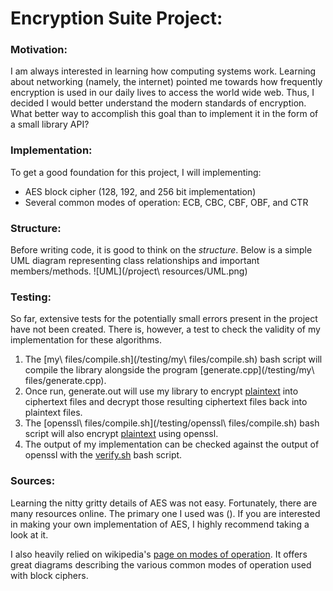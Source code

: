 # Encryption Suite Project:
### Motivation:
I am always interested in learning how computing systems work. 
Learning about networking (namely, the internet) pointed me towards how frequently encryption is used in our daily lives to access the world wide web.
Thus, I decided I would better understand the modern standards of encryption.
What better way to accomplish this goal than to implement it in the form of a small library API?

### Implementation:
To get a good foundation for this project, I will implementing:
* AES block cipher (128, 192, and 256 bit implementation)
* Several common modes of operation: ECB, CBC, CBF, OBF, and CTR


### Structure:
Before writing code, it is good to think on the _structure_.
Below is a simple UML diagram representing class relationships and important members/methods.
![UML](/project\ resources/UML.png)

### Testing:
So far, extensive tests for the potentially small errors present in the project have not been created.
There is, however, a test to check the validity of my implementation for these algorithms.
1. The [my\ files/compile.sh](/testing/my\ files/compile.sh) bash script will compile the library alongside the program [generate.cpp](/testing/my\ files/generate.cpp).
2. Once run, generate.out will use my library to encrypt [plaintext](/testing/plaintext) into ciphertext files and decrypt those resulting ciphertext files back into plaintext files.
3. The [openssl\ files/compile.sh](/testing/openssl\ files/compile.sh) bash script will also encrypt [plaintext](/testing/plaintext) using openssl.
4. The output of my implementation can be checked against the output of openssl with the [verify.sh](/testing/verify.sh) bash script.


### Sources:
Learning the nitty gritty details of AES was not easy.
Fortunately, there are many resources online.
The primary one I used was ().
If you are interested in making your own implementation of AES, I highly recommend taking a look at it.

I also heavily relied on wikipedia's [page on modes of operation](https://en.wikipedia.org/wiki/Block_cipher_mode_of_operation).
It offers great diagrams describing the various common modes of operation used with block ciphers.